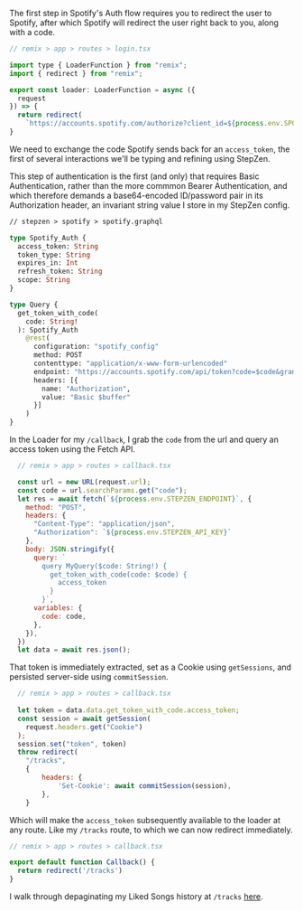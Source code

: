 The first step in Spotify's Auth flow requires you to redirect the user to Spotify, after which Spotify will redirect the user right back to you, along with a code. 

```js
// remix > app > routes > login.tsx

import type { LoaderFunction } from "remix";
import { redirect } from "remix";

export const loader: LoaderFunction = async ({
  request
}) => {
  return redirect(
    `https://accounts.spotify.com/authorize?client_id=${process.env.SPOTIFY_CLIENT_ID}&response_type=code&redirect_uri=http://localhost:3000/callback&scope=user-read-private%20user-library-read`);
}
```

We need to exchange the code Spotify sends back for an <code>access_token</code>, the first of several interactions we'll be typing and refining using StepZen.

This step of authentication is the first (and only) that requires Basic Authentication, rather than the more commmon Bearer Authentication, and which 
therefore demands a base64-encoded ID/password pair in its Authorization header, an invariant string value I store in my StepZen config.

```graphql
// stepzen > spotify > spotify.graphql

type Spotify_Auth {
  access_token: String
  token_type: String
  expires_in: Int
  refresh_token: String
  scope: String
}

type Query {
  get_token_with_code(
    code: String!
  ): Spotify_Auth
    @rest(
      configuration: "spotify_config"
      method: POST
      contenttype: "application/x-www-form-urlencoded"
      endpoint: "https://accounts.spotify.com/api/token?code=$code&grant_type=authorization_code&redirect_uri=http://localhost:3000/callback"
      headers: [{
        name: "Authorization",
        value: "Basic $buffer"
      }]
    )
}
```

In the Loader for my <code>/callback</code>, I grab the <code>code</code> from the url and query an access token using the Fetch API.

```js
  // remix > app > routes > callback.tsx

  const url = new URL(request.url);
  const code = url.searchParams.get("code");
  let res = await fetch(`${process.env.STEPZEN_ENDPOINT}`, {
    method: "POST",
    headers: {
      "Content-Type": "application/json",
      "Authorization": `${process.env.STEPZEN_API_KEY}`
    },
    body: JSON.stringify({
      query: `
        query MyQuery($code: String!) {
          get_token_with_code(code: $code) {
            access_token
          }
        }`,
      variables: {
        code: code,
      },
    }),
  })
  let data = await res.json();
```


That token is immediately extracted, set as a Cookie using <code>getSessions</code>, and persisted server-side using <code>commitSession</code>.

```js
  // remix > app > routes > callback.tsx
  
  let token = data.data.get_token_with_code.access_token;
  const session = await getSession(
    request.headers.get("Cookie")
  );
  session.set("token", token)
  throw redirect(
    "/tracks",
    {
        headers: {
            'Set-Cookie': await commitSession(session),
        },
    }
```

Which will make the <code>access_token</code> subsequently available to the loader at any route. Like my <code>/tracks</code> route, to which we can now redirect immediately.

```js
// remix > app > routes > callback.tsx

export default function Callback() {
  return redirect('/tracks')
}
```

I walk through depaginating my Liked Songs history at <code>/tracks</code> <a href="./stepzen.md">here</a>.